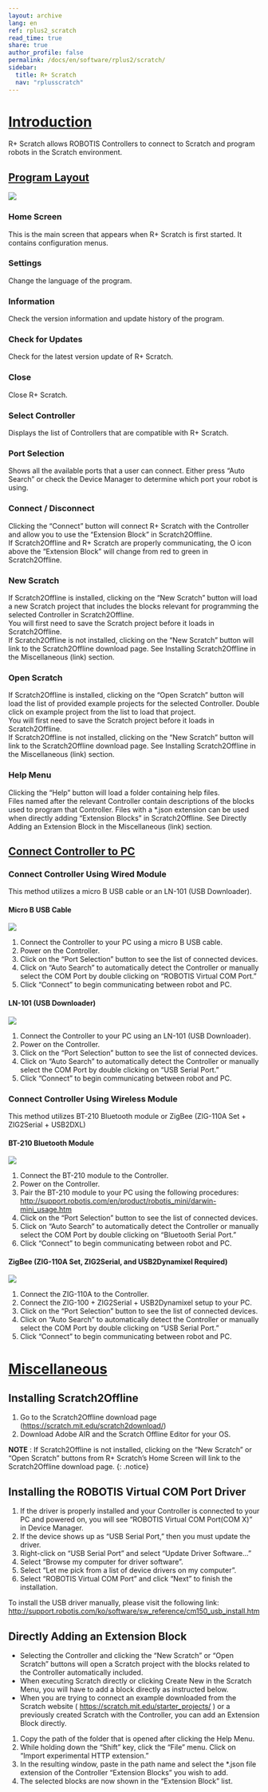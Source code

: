 ```yaml
---
layout: archive
lang: en
ref: rplus2_scratch
read_time: true
share: true
author_profile: false
permalink: /docs/en/software/rplus2/scratch/
sidebar:
  title: R+ Scratch
  nav: "rplusscratch"
---
```


# [Introduction](#introduction)

R+ Scratch allows ROBOTIS Controllers to connect to Scratch and program robots in the Scratch environment.
 
## [Program Layout](#program-layout)

![](/assets/images/sw/rplus2/scratch/roboplus_scratch_01.png)

### Home Screen
This is the main screen that appears when R+ Scratch is first started. It contains configuration menus.

### Settings
Change the language of the program.

### Information
Check the version information and update history of the program.

### Check for Updates
Check for the latest version update of R+ Scratch.

### Close
Close R+ Scratch.

### Select Controller
Displays the list of Controllers that are compatible with R+ Scratch.

### Port Selection
Shows all the available ports that a user can connect. Either press “Auto Search” or check the Device Manager to determine which port your robot is using.

### Connect / Disconnect
Clicking the “Connect” button will connect R+ Scratch with the Controller and allow you to use the “Extension Block” in Scratch2Offline.  
If Scratch2Offline and R+ Scratch are properly communicating, the O icon above the “Extension Block” will change from red to green in Scratch2Offline.

### New Scratch
If Scratch2Offline is installed, clicking on the “New Scratch” button will load a new Scratch project that includes the blocks relevant for programming the selected Controller in Scratch2Offline.  
You will first need to save the Scratch project before it loads in Scratch2Offline.  
If Scratch2Offline is not installed, clicking on the “New Scratch” button will link to the Scratch2Offline download page. See Installing Scratch2Offline in the Miscellaneous (link) section.

### Open Scratch
If Scratch2Offline is installed, clicking on the “Open Scratch” button will load the list of provided example projects for the selected Controller. Double click on example project from the list to load that project.  
You will first need to save the Scratch project before it loads in Scratch2Offline.  
If Scratch2Offline is not installed, clicking on the “New Scratch” button will link to the Scratch2Offline download page. See Installing Scratch2Offline in the Miscellaneous (link) section.

### Help Menu
Clicking the “Help” button will load a folder containing help files.  
Files named after the relevant Controller contain descriptions of the blocks used to program that Controller. Files with a *.json extension can be used when directly adding “Extension Blocks” in Scratch2Offline. See Directly Adding an Extension Block in the Miscellaneous (link) section.

## [Connect Controller to PC](#connect-controller-to-pc)

### Connect Controller Using Wired Module
This method utilizes a micro B USB cable or an LN-101 (USB Downloader).
 
#### Micro B USB Cable

![](/assets/images/sw/rplus2/scratch/roboplus_scratch_02.png)

1. Connect the Controller to your PC using a micro B USB cable.   
2. Power on the Controller.
3. Click on the “Port Selection” button to see the list of connected devices.
4. Click on “Auto Search” to automatically detect the Controller or manually select the COM Port by double clicking on “ROBOTIS Virtual COM Port.”
5. Click “Connect” to begin communicating between robot and PC.
 
#### LN-101 (USB Downloader)

![](/assets/images/sw/rplus2/scratch/roboplus_scratch_03.png)

1. Connect the Controller to your PC using an LN-101 (USB Downloader).
2. Power on the Controller.
3. Click on the “Port Selection” button to see the list of connected devices.
4. Click on “Auto Search” to automatically detect the Controller or manually select the COM Port by double clicking on “USB Serial Port.”
5. Click “Connect” to begin communicating between robot and PC.
 
### Connect Controller Using Wireless Module
This method utilizes BT-210 Bluetooth module or ZigBee (ZIG-110A Set + ZIG2Serial + USB2DXL)
 
#### BT-210 Bluetooth Module

![](/assets/images/sw/rplus2/scratch/roboplus_scratch_04.png)

1. Connect the BT-210 module to the Controller.
2. Power on the Controller.
3. Pair the BT-210 module to your PC using the following procedures: http://support.robotis.com/en/product/robotis_mini/darwin-mini_usage.htm
4. Click on the “Port Selection” button to see the list of connected devices.
5. Click on “Auto Search” to automatically detect the Controller or manually select the COM Port by double clicking on “Bluetooth Serial Port.”
6. Click “Connect” to begin communicating between robot and PC.
 
#### ZigBee (ZIG-110A Set, ZIG2Serial, and USB2Dynamixel Required)

![](/assets/images/sw/rplus2/scratch/roboplus_scratch_05.png)

1. Connect the ZIG-110A to the Controller.
2. Connect the ZIG-100 + ZIG2Serial + USB2Dynamixel setup to your PC.
3. Click on the “Port Selection” button to see the list of connected devices.
4. Click on “Auto Search” to automatically detect the Controller or manually select the COM Port by double clicking on “USB Serial Port.”
5. Click “Connect” to begin communicating between robot and PC.  
 
# [Miscellaneous](#miscellaneous)

## Installing Scratch2Offline
1. Go to the Scratch2Offline download page (https://scratch.mit.edu/scratch2download/)
2. Download Adobe AIR and the Scratch Offline Editor for your OS.

**NOTE** : If Scratch2Offline is not installed, clicking on the “New Scratch” or “Open Scratch” buttons from R+ Scratch’s Home Screen will link to the Scratch2Offline download page.
{: .notice}
 
## Installing the ROBOTIS Virtual COM Port Driver
1. If the driver is properly installed and your Controller is connected to your PC and powered on, you will see “ROBOTIS Virtual COM Port(COM X)” in Device Manager.
2. If the device shows up as “USB Serial Port,” then you must update the driver.
3. Right-click on “USB Serial Port” and select “Update Driver Software...”
4. Select “Browse my computer for driver software”.
5. Select “Let me pick from a list of device drivers on my computer”.
6. Select “ROBOTIS Virtual COM Port” and click “Next” to finish the installation.
 
To install the USB driver manually, please visit the following link:  
http://support.robotis.com/ko/software/sw_reference/cm150_usb_install.htm
 
## Directly Adding an Extension Block
- Selecting the Controller and clicking the “New Scratch” or “Open Scratch” buttons will open a Scratch project with the blocks related to the Controller automatically included.
- When executing Scratch directly or clicking Create New in the Scratch Menu, you will have to add a block directly as instructed below.
- When you are trying to connect an example downloaded from the Scratch website ( https://scratch.mit.edu/starter_projects/ ) or a previously created Scratch with the Controller, you can add an Extension Block directly.


1. Copy the path of the folder that is opened after clicking the Help Menu.
2. While holding down the “Shift” key, click the “File” menu. Click on “Import experimental HTTP extension.”
3. In the resulting window, paste in the path name and select the *.json file extension of the Controller “Extension Blocks” you wish to add.
4. The selected blocks are now shown in the “Extension Block” list.
